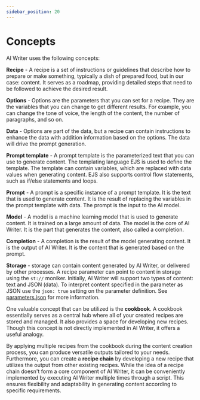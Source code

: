 ```yaml
---
sidebar_position: 20
---
```


# Concepts

AI Writer uses the following concepts:

**Recipe** - A recipe is a set of instructions or guidelines that describe how to prepare or make something, typically a dish of prepared food, but in our case: content. It serves as a roadmap, providing detailed steps that need to be followed to achieve the desired result.

**Options** - Options are the parameters that you can set for a recipe. They are the variables that you can change to get different results. For example, you can change the tone of voice, the length of the content, the number of paragraphs, and so on.

**Data** - Options are part of the data, but a recipe can contain instructions to enhance the data with addition information based on the options. The data will drive the prompt generation. 

**Prompt template** - A prompt template is the parameterized text that you can use to generate content. The templating language EJS is used to define the template. The template can contain variables, which are replaced with data values when generating content. EJS also supports control flow statements, such as if/else statements and loops.

**Prompt** - A prompt is a specific instance of a prompt template. It is the text that is used to generate content. It is the result of replacing the variables in the prompt template with data. The prompt is the input to the AI model.

**Model** - A model is a machine learning model that is used to generate content. It is trained on a large amount of data. The model is the core of AI Writer. It is the part that generates the content, also called a completion.

**Completion** - A completion is the result of the model generating content. It is the output of AI Writer. It is the content that is generated based on the prompt.

**Storage** - storage can contain content generated by AI Writer, or delivered by other processes. A recipe parameter can point to content in storage using the `st://` moniker. Initially, AI Writer will support two types of content: text and JSON (data). To interpret content specified in the parameter as JSON use the `json: true` setting on the parameter definition. See [parameters.json](recipes/recipe-ingredients/parameters.json) for more information.

One valuable concept that can be utilized is the **cookbook**. A cookbook essentially serves as a central hub where all of your created recipes are stored and managed. It also provides a space for developing new recipes. Though this concept is not directly implemented in AI Writer, it offers a useful analogy.

By applying multiple recipes from the cookbook during the content creation process, you can produce versatile outputs tailored to your needs. Furthermore, you can create a **recipe chain** by developing a new recipe that utilizes the output from other existing recipes. While the idea of a recipe chain doesn't form a core component of AI Writer, it can be conveniently implemented by executing AI Writer multiple times through a script. This ensures flexibility and adaptability in generating content according to specific requirements.




